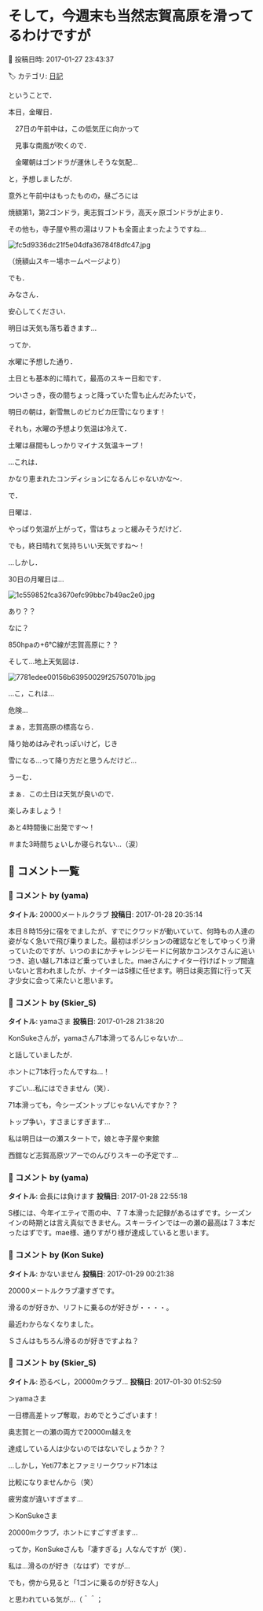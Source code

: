 # そして，今週末も当然志賀高原を滑ってるわけですが

📅 投稿日時: 2017-01-27 23:43:37

🏷️ カテゴリ: [日記](cc4b5682fb7b8b144980957a978653fb0.md)

ということで．


本日，金曜日．





　27日の午前中は，この低気圧に向かって


　見事な南風が吹くので．


　金曜朝はゴンドラが運休しそうな気配…





と，予想しましたが．


意外と午前中はもったものの，昼ごろには


焼額第1，第2ゴンドラ，奥志賀ゴンドラ，高天ヶ原ゴンドラが止まり．


その他も，寺子屋や熊の湯はリフトも全面止まったようですね…




![fc5d9336dc21f5e04dfa36784f8dfc47.jpg](images/fc5d9336dc21f5e04dfa36784f8dfc47.jpg)




（焼額山スキー場ホームページより）





でも．


みなさん．


安心してください．


明日は天気も落ち着きます…





ってか．


水曜に予想した通り．


土日とも基本的に晴れて，最高のスキー日和です．





ついさっき，夜の間ちょっと降っていた雪も止んだみたいで，


明日の朝は，新雪無しのピカピカ圧雪になります！


それも，水曜の予想より気温は冷えて．


土曜は昼間もしっかりマイナス気温キープ！


…これは．


かなり恵まれたコンディションになるんじゃないかな～．





で．


日曜は．


やっぱり気温が上がって，雪はちょっと緩みそうだけど．


でも，終日晴れて気持ちいい天気ですね～！





…しかし．


30日の月曜日は…




![1c559852fca3670efc99bbc7b49ac2e0.jpg](images/1c559852fca3670efc99bbc7b49ac2e0.jpg)




あり？？


なに？


850hpaの+6℃線が志賀高原に？？


そして…地上天気図は．




![7781edee00156b63950029f25750701b.jpg](images/7781edee00156b63950029f25750701b.jpg)




…こ，これは…


危険…





まぁ，志賀高原の標高なら．


降り始めはみぞれっぽいけど，じき


雪になる…って降り方だと思うんだけど…


うーむ．





まぁ．この土日は天気が良いので．


楽しみましょう！





あと4時間後に出発です～！


＃また3時間ちょいしか寝られない…（涙）

## 💬 コメント一覧

### 💬 コメント by (yama)
**タイトル**: 20000メートルクラブ
**投稿日**: 2017-01-28 20:35:14

本日８時15分に宿をでましたが、すでにクワッドが動いていて、何時もの人達の姿がなく急いで飛び乗りました。最初はポジションの確認などをしてゆっくり滑っていたのですが、いつのまにかチャレンジモードに何故かコンスケさんに追いつき、追い越し71本ほど乗っていました。maeさんにナイター行けばトップ間違いないと言われましたが、ナイターはS様に任せます。明日は奥志賀に行って天才少女に会って来たいと思います。

### 💬 コメント by (Skier_S)
**タイトル**: yamaさま
**投稿日**: 2017-01-28 21:38:20

KonSukeさんが，yamaさん71本滑ってるんじゃないか…

と話していましたが．

ホントに71本行ったんですね…！

すごい…私にはできません（笑）．

71本滑っても，今シーズントップじゃないんですか？？

トップ争い，すさまじすぎます…



私は明日は一の瀬スタートで，娘と寺子屋や東舘

西舘など志賀高原ツアーでのんびりスキーの予定です…

### 💬 コメント by (yama)
**タイトル**: 会長には負けます
**投稿日**: 2017-01-28 22:55:18

S様には、今年イエティで雨の中、７７本滑った記録があるはずです。シーズンインの時期とは言え真似できません。スキーラインでは一の瀬の最高は７３本だったはずです。mae様、通りすがり様が達成していると思います。

### 💬 コメント by (Kon Suke)
**タイトル**: かないません
**投稿日**: 2017-01-29 00:21:38

20000メートルクラブ凄すぎです。

滑るのが好きか、リフトに乗るのが好きが・・・・。

最近わからなくなりました。

Ｓさんはもちろん滑るのが好きですよね？

### 💬 コメント by (Skier_S)
**タイトル**: 恐るべし，20000mクラブ…
**投稿日**: 2017-01-30 01:52:59

＞yamaさま

一日標高差トップ奪取，おめでとうございます！

奥志賀と一の瀬の両方で20000m越えを

達成している人は少ないのではないでしょうか？？



…しかし，Yeti77本とファミリークワッド71本は

比較になりませんから（笑）

疲労度が違いすぎます…



＞KonSukeさま

20000mクラブ，ホントにすごすぎます…

ってか，KonSukeさんも「凄すぎる」人なんですが（笑）．

私は…滑るのが好き（なはず）ですが…

でも，傍から見ると「1ゴンに乗るのが好きな人」

と思われている気が…（＾＾；

